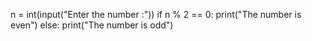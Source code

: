 n = int(input("Enter the number :"))
if n % 2 == 0:
    print("The number is even")
else:
    print("The number is odd")
